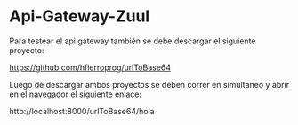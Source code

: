 # Api-Gateway-Zuul

Para testear el api gateway también se debe descargar el siguiente proyecto:

https://github.com/hfierroprog/urlToBase64

Luego de descargar ambos proyectos se deben correr en simultaneo y abrir en
el navegador el siguiente enlace:

http://localhost:8000/urlToBase64/hola
